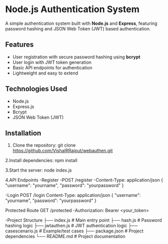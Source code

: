 # Node.js Authentication System

A simple authentication system built with **Node.js** and **Express**, featuring password hashing and JSON Web Token (JWT) based authentication.

## Features
- User registration with secure password hashing using **bcrypt**
- User login with JWT token generation
- Basic API endpoints for authentication
- Lightweight and easy to extend

## Technologies Used
- Node.js
- Express.js
- Bcrypt
- JSON Web Token (JWT)

## Installation

1. Clone the repository:
 git clone https://github.com/VishalRRajput/webauthen.git

2.Install dependencies:
npm install


3.Start the server:
node index.js

4.API Endpoints
-Register
-POST /register
-Content-Type: application/json
{
  "username": "yourname",
  "password": "yourpassword"
}

-Login
POST /login
Content-Type: application/json
{
  "username": "yourname",
  "password": "yourpassword"
}

Protected Route
GET /protected
-Authorization: Bearer <your_token>

-Project Structure
├── index.js        # Main entry point
├── hash.js         # Password hashing logic
├── jwtauthen.js    # JWT authentication logic
├── casescenario.js # Example/test cases
├── package.json    # Project dependencies
└── README.md       # Project documentation
